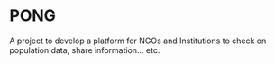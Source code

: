 PONG
====

A project to develop a platform for NGOs and Institutions to check on population data, share information... etc.
